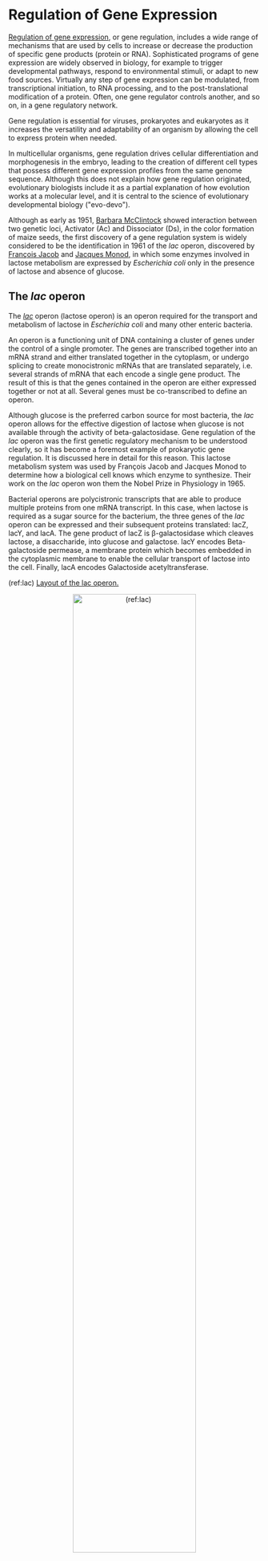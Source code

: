 # Regulation of Gene Expression

[Regulation of gene expression](https://en.wikipedia.org/wiki/Regulation_of_gene_expression), or gene regulation, includes a wide range of mechanisms that are used by cells to increase or decrease the production of specific gene products (protein or RNA). Sophisticated programs of gene expression are widely observed in biology, for example to trigger developmental pathways, respond to environmental stimuli, or adapt to new food sources. Virtually any step of gene expression can be modulated, from transcriptional initiation, to RNA processing, and to the post-translational modification of a protein. Often, one gene regulator controls another, and so on, in a gene regulatory network.

Gene regulation is essential for viruses, prokaryotes and eukaryotes as it increases the versatility and adaptability of an organism by allowing the cell to express protein when needed.

In multicellular organisms, gene regulation drives cellular differentiation and morphogenesis in the embryo, leading to the creation of different cell types that possess different gene expression profiles from the same genome sequence. Although this does not explain how gene regulation originated, evolutionary biologists include it as a partial explanation of how evolution works at a molecular level, and it is central to the science of evolutionary developmental biology ("evo-devo").

Although as early as 1951, [Barbara McClintock](https://en.wikipedia.org/wiki/Barbara_McClintock) showed interaction between two genetic loci, Activator (Ac) and Dissociator (Ds), in the color formation of maize seeds, the first discovery of a gene regulation system is widely considered to be the identification in 1961 of the *lac* operon, discovered by [François Jacob](https://en.wikipedia.org/wiki/Fran%C3%A7ois_Jacob) and [Jacques Monod](https://en.wikipedia.org/wiki/Jacques_Monod), in which some enzymes involved in lactose metabolism are expressed by *Escherichia coli* only in the presence of lactose and absence of glucose.

## The *lac* operon

The [*lac*](https://en.wikipedia.org/wiki/Lac_operon) operon (lactose operon) is an operon required for the transport and metabolism of lactose in *Escherichia coli* and many other enteric bacteria.

An operon is a functioning unit of DNA containing a cluster of genes under the control of a single promoter. The genes are transcribed together into an mRNA strand and either translated together in the cytoplasm, or undergo splicing to create monocistronic mRNAs that are translated separately, i.e. several strands of mRNA that each encode a single gene product. The result of this is that the genes contained in the operon are either expressed together or not at all. Several genes must be co-transcribed to define an operon.

Although glucose is the preferred carbon source for most bacteria, the *lac* operon allows for the effective digestion of lactose when glucose is not available through the activity of beta-galactosidase. Gene regulation of the *lac* operon was the first genetic regulatory mechanism to be understood clearly, so it has become a foremost example of prokaryotic gene regulation. It is discussed here in detail for this reason. This lactose metabolism system was used by François Jacob and Jacques Monod to determine how a biological cell knows which enzyme to synthesize. Their work on the *lac* operon won them the Nobel Prize in Physiology in 1965.

Bacterial operons are polycistronic transcripts that are able to produce multiple proteins from one mRNA transcript. In this case, when lactose is required as a sugar source for the bacterium, the three genes of the *lac* operon can be expressed and their subsequent proteins translated: lacZ, lacY, and lacA. The gene product of lacZ is β-galactosidase which cleaves lactose, a disaccharide, into glucose and galactose. lacY encodes Beta-galactoside permease, a membrane protein which becomes embedded in the cytoplasmic membrane to enable the cellular transport of lactose into the cell. Finally, lacA encodes Galactoside acetyltransferase.

(ref:lac) [Layout of the lac operon.](https://commons.wikimedia.org/wiki/File:Lac_operon1.png)

<div class="figure" style="text-align: center">
<img src="./figures/regulation/Lac_operon1.png" alt="(ref:lac)" width="70%" />
<p class="caption">(\#fig:lacoper)(ref:lac)</p>
</div>

It would be wasteful to produce enzymes when no lactose were available or if a preferable energy source such as glucose were available. The *lac* operon uses a two-part control mechanism to ensure that the cell expends energy producing the enzymes encoded by the *lac* operon only when necessary. In the absence of lactose, the *lac* repressor, lacI, halts production of the enzymes encoded by the *lac* operon. The *lac* repressor is always expressed unless a co-inducer binds to it. In other words, it is transcribed only in the presence of small molecule co-inducer. In the presence of glucose, the catabolite activator protein (CAP), required for production of the enzymes, remains inactive, and EIIAGlc shuts down lactose permease to prevent transport of lactose into the cell. This dual control mechanism causes the sequential utilization of glucose and lactose in two distinct growth phases, known as diauxie.

Three-letter abbreviations are used to describe phenotypes in bacteria including *E. coli*.

Examples include:

* Lac (the ability to use lactose),
* His (the ability to synthesize the amino acid histidine)
* Mot (swimming motility)
* SmR (resistance to the antibiotic streptomycin)

In the case of Lac, wild type cells are Lac+ and are able to use lactose as a carbon and energy source, while Lac− mutant derivatives cannot use lactose. The same three letters are typically used (lower-case, italicized) to label the genes involved in a particular phenotype, where each different gene is additionally distinguished by an extra letter. The *lac* genes encoding enzymes are lacZ, lacY, and lacA. The fourth *lac* gene is lacI, encoding the lactose repressor—"I" stands for inducibility.

One may distinguish between structural genes encoding enzymes, and regulatory genes encoding proteins that affect gene expression. Current usage expands the phenotypic nomenclature to apply to proteins: thus, LacZ is the protein product of the lacZ gene, β-galactosidase. Various short sequences that are not genes also affect gene expression, including the *lac* promoter, *lac* p, and the *lac* operator, *lac* o. Although it is not strictly standard usage, mutations affecting *lac* o are referred to as *lac* oc, for historical reasons.

The *lac* operon consists of 3 structural genes, and a promoter, a terminator, regulator, and an operator. The three structural genes are: lacZ, lacY, and lacA.

* lacZ encodes β-galactosidase (LacZ), an intracellular enzyme that cleaves the disaccharide lactose into glucose and galactose.
* lacY encodes Beta-galactoside permease (LacY), a transmembrane symporter that pumps β-galactosides including lactose into the cell using a proton gradient in the same direction. Permease increases the permeability of the cell to β-galactosides.
* lacA encodes β-galactoside transacetylase (LacA), an enzyme that transfers an acetyl group from acetyl-CoA to β-galactosides.

Only lacZ and lacY appear to be necessary for lactose catabolism.

Specific control of the *lac* genes depends on the availability of the substrate lactose to the bacterium. The proteins are not produced by the bacterium when lactose is unavailable as a carbon source. The *lac* genes are organized into an operon; that is, they are oriented in the same direction immediately adjacent on the chromosome and are co-transcribed into a single polycistronic mRNA molecule. Transcription of all genes starts with the binding of the enzyme RNA polymerase (RNAP), a DNA-binding protein, which binds to a specific DNA binding site, the promoter, immediately upstream of the genes. Binding of RNA polymerase to the promoter is aided by the cAMP-bound catabolite activator protein (CAP, also known as the cAMP receptor protein). However, the lacI gene (regulatory gene for *lac* operon) produces a protein that blocks RNAP from binding to the promoter of the operon. This protein can only be removed when allolactose binds to it, and inactivates it. The protein that is formed by the lacI gene is known as the *lac* repressor. The type of regulation that the *lac* operon undergoes is referred to as negative inducible, meaning that the gene is turned off by the regulatory factor (lac repressor) unless some molecule (lactose) is added. Because of the presence of the *lac* repressor protein, genetic engineers who replace the lacZ gene with another gene will have to grow the experimental bacteria on agar with lactose available on it. If they do not, the gene they are trying to express will not be expressed as the repressor protein is still blocking RNAP from binding to the promoter and transcribing the gene. Once the repressor is removed, RNAP then proceeds to transcribe all three genes (lacZYA) into mRNA. Each of the three genes on the mRNA strand has its own Shine-Dalgarno sequence, so the genes are independently translated. The DNA sequence of the *E. coli* *lac* operon, the lacZYA mRNA, and the lacI genes are available from GenBank (view).

The first control mechanism is the regulatory response to lactose, which uses an intracellular regulatory protein called the lactose repressor to hinder production of β-galactosidase in the absence of lactose. The lacI gene coding for the repressor lies nearby the *lac* operon and is always expressed (constitutive). If lactose is missing from the growth medium, the repressor binds very tightly to a short DNA sequence just downstream of the promoter near the beginning of lacZ called the *lac* operator. The repressor binding to the operator interferes with binding of RNAP to the promoter, and therefore mRNA encoding LacZ and LacY is only made at very low levels. When cells are grown in the presence of lactose, however, a lactose metabolite called allolactose, made from lactose by the product of the lacZ gene, binds to the repressor, causing an allosteric shift. Thus altered, the repressor is unable to bind to the operator, allowing RNAP to transcribe the *lac* genes and thereby leading to higher levels of the encoded proteins.

The second control mechanism is a response to glucose, which uses the catabolite activator protein (CAP) homodimer to greatly increase production of β-galactosidase in the absence of glucose. Cyclic adenosine monophosphate (cAMP) is a signal molecule whose prevalence is inversely proportional to that of glucose. It binds to the CAP, which in turn allows the CAP to bind to the CAP binding site (a 16 bp DNA sequence upstream of the promoter on the left in the diagram below, about 60 bp upstream of the transcription start site), which assists the RNAP in binding to the DNA. In the absence of glucose, the cAMP concentration is high and binding of CAP-cAMP to the DNA significantly increases the production of β-galactosidase, enabling the cell to hydrolyse lactose and release galactose and glucose.

More recently inducer exclusion was shown to block expression of the *lac* operon when glucose is present. Glucose is transported into the cell by the PEP-dependent phosphotransferase system. The phosphate group of phosphoenolpyruvate is transferred via a phosphorylation cascade consisting of the general PTS (phosphotransferase system) proteins HPr and EIA and the glucose-specific PTS proteins EIIAGlc and EIIBGlc, the cytoplasmic domain of the EII glucose transporter. Transport of glucose is accompanied by its phosphorylation by EIIBGlc, draining the phosphate group from the other PTS proteins, including EIIAGlc. The unphosphorylated form of EIIAGlc binds to the *lac* permease and prevents it from bringing lactose into the cell. Therefore, if both glucose and lactose are present, the transport of glucose blocks the transport of the inducer of the *lac* operon.

The *lac* repressor is a four-part protein, a tetramer, with identical subunits (Figure \@ref(fig:lacmodel)). Each subunit contains a helix-turn-helix (HTH) motif capable of binding to DNA. The operator site where repressor binds is a DNA sequence with inverted repeat symmetry. The two DNA half-sites of the operator together bind to two of the subunits of the repressor. Although the other two subunits of repressor are not doing anything in this model, this property was not understood for many years.

Eventually it was discovered that two additional operators are involved in *lac* regulation. One (O3) lies about −90 bp upstream of O1 in the end of the lacI gene, and the other (O2)) is about +410 bp downstream of O1 in the early part of lacZ. These two sites were not found in the early work because they have redundant functions and individual mutations do not affect repression very much. Single mutations to either O2) or O3 have only 2 to 3-fold effects. However, their importance is demonstrated by the fact that a double mutant defective in both O2) and O3 is dramatically de-repressed (by about 70-fold).

In the current model, *lac* repressor is bound simultaneously to both the main operator O1 and to either O2) or O3. The intervening DNA loops out from the complex. The redundant nature of the two minor operators suggests that it is not a specific looped complex that is important. One idea is that the system works through tethering; if bound repressor releases from O1 momentarily, binding to a minor operator keeps it in the vicinity, so that it may rebind quickly. This would increase the affinity of repressor for O1.

(ref:model) A simulated structural [model](https://www.modelarchive.org/doi/10.5452/ma-cwr9z) of a complex between the *lac* repressor protein (LacI) and a 107-bp-long DNA segment. Two dimeric LacI functional subunits (green +blue and yellow + orange) each bind a DNA operator sequence (top). The mobility of the DNA-binding head groups coupled to the stable body of the body of LacI provide the force for the looping of the DNA ([Ville et al.](https://www.pnas.org/content/102/19/6783)).

<div class="figure" style="text-align: center">
<img src="./figures/regulation/lac_repressor_model.png" alt="(ref:model)" width="70%" />
<p class="caption">(\#fig:lacmodel)(ref:model)</p>
</div>

The repressor is an allosteric protein, i.e. it can assume either one of two slightly different shapes, which are in equilibrium with each other. In one form the repressor will bind to the operator DNA with high specificity, and in the other form it has lost its specificity. According to the classical model of induction, binding of the inducer, either allolactose or IPTG, to the repressor affects the distribution of repressor between the two shapes. Thus, repressor with inducer bound is stabilized in the non-DNA-binding conformation. However, this simple model cannot be the whole story, because repressor is bound quite stably to DNA, yet it is released rapidly by addition of inducer. Therefore, it seems clear that an inducer can also bind to the repressor when the repressor is already bound to DNA. It is still not entirely known what the exact mechanism of binding is.

Non-specific binding of the repressor to DNA plays a crucial role in the repression and induction of the Lac-operon. The specific binding site for the Lac-repressor protein is the operator. The non-specific interaction is mediated mainly by charge-charge interactions while binding to the operator is reinforced by hydrophobic interactions. Additionally, there is an abundance of non-specific DNA sequences to which the repressor can bind. Essentially, any sequence that is not the operator, is considered non-specific. Studies have shown, that without the presence of non-specific binding, induction (or unrepression) of the Lac-operon could not occur even with saturated levels of inducer. It had been demonstrated that, without non-specific binding, the basal level of induction is ten thousand times smaller than observed normally. This is because the non-specific DNA acts as sort of a "sink" for the repressor proteins, distracting them from the operator. The non-specific sequences decrease the amount of available repressor in the cell. This in turn reduces the amount of inducer required to unrepress the system.

A number of lactose derivatives or analogs have been described that are useful for work with the *lac* operon. These compounds are mainly substituted galactosides, where the glucose moiety of lactose is replaced by another chemical group. Isopropyl-β-D-thiogalactopyranoside (IPTG) is frequently used as an inducer of the *lac* operon for physiological work. IPTG binds to repressor and inactivates it, but is not a substrate for β-galactosidase. One advantage of IPTG for in vivo studies is that since it cannot be metabolized by *E. coli* its concentration remains constant and the rate of expression of *lac* p/o-controlled genes, is not a variable in the experiment. IPTG intake is dependent on the action of lactose permease in P. fluorescens, but not in *E. coli*.

(ref:iptg) [Structure of isopropyl β-D-thiogalactopyranoside (IPTG)](https://commons.wikimedia.org/wiki/File:IPTG2.svg)

<div class="figure" style="text-align: center">
<img src="./figures/regulation/IPTG2.svg" alt="(ref:iptg)" width="70%" />
<p class="caption">(\#fig:iptgstruc)(ref:iptg)</p>
</div>

The experimental microorganism used by François Jacob and Jacques Monod was the common laboratory bacterium, *E. coli*, but many of the basic regulatory concepts that were discovered by Jacob and Monod are fundamental to cellular regulation in all organisms. The key idea is that proteins are not synthesized when they are not needed—E. coli conserves cellular resources and energy by not making the three Lac proteins when there is no need to metabolize lactose, such as when other sugars like glucose are available. The following section discusses how *E. coli* controls certain genes in response to metabolic needs.

During World War II, Monod was testing the effects of combinations of sugars as nutrient sources for *E. coli* and B. subtilis. Monod was following up on similar studies that had been conducted by other scientists with bacteria and yeast. He found that bacteria grown with two different sugars often displayed two phases of growth. For example, if glucose and lactose were both provided, glucose was metabolized first (growth phase I, see Figure 2) and then lactose (growth phase II). Lactose was not metabolized during the first part of the diauxic growth curve because β-galactosidase was not made when both glucose and lactose were present in the medium. Monod named this phenomenon diauxie.

Monod then focused his attention on the induction of β-galactosidase formation that occurred when lactose was the sole sugar in the culture medium.

A conceptual breakthrough of Jacob and Monod was to recognize the distinction between regulatory substances and sites where they act to change gene expression. A former soldier, Jacob used the analogy of a bomber that would release its lethal cargo upon receipt of a special radio transmission or signal. A working system requires both a ground transmitter and a receiver in the airplane. Now, suppose that the usual transmitter is broken. This system can be made to work by introduction of a second, functional transmitter. In contrast, he said, consider a bomber with a defective receiver. The behavior of this bomber cannot be changed by introduction of a second, functional aeroplane.

To analyze regulatory mutants of the *lac* operon, Jacob developed a system by which a second copy of the *lac* genes (lacI with its promoter, and lacZYA with promoter and operator) could be introduced into a single cell. A culture of such bacteria, which are diploid for the *lac* genes but otherwise normal, is then tested for the regulatory phenotype. In particular, it is determined whether LacZ and LacY are made even in the absence of IPTG (due to the lactose repressor produced by the mutant gene being non-functional). This experiment, in which genes or gene clusters are tested pairwise, is called a complementation test.

(ref:lacana) [Analysis of *lac* regulatory mutants by Lac complementation.](https://commons.wikimedia.org/wiki/File:Lac_complementation.png)

<div class="figure" style="text-align: center">
<img src="./figures/regulation/Lac_complementation.png" alt="(ref:lacana)" width="70%" />
<p class="caption">(\#fig:laccomp)(ref:lacana)</p>
</div>

This test is illustrated in Figure \@ref(fig:laccomp) (lacA is omitted for simplicity). First, certain haploid states are shown (i.e. the cell carries only a single copy of the *lac* genes). Panel (a) shows repression, (b) shows induction by IPTG, and (c) and (d) show the effect of a mutation to the lacI gene or to the operator, respectively. In panel (e) the complementation test for repressor is shown. If one copy of the *lac* genes carries a mutation in lacI, but the second copy is wild type for lacI, the resulting phenotype is normal—but lacZ is expressed when exposed to inducer IPTG. Mutations affecting repressor are said to be recessive to wild type (and that wild type is dominant), and this is explained by the fact that repressor is a small protein which can diffuse in the cell. The copy of the *lac* operon adjacent to the defective lacI gene is effectively shut off by protein produced from the second copy of lacI.

If the same experiment is carried out using an operator mutation, a different result is obtained (panel (f)). The phenotype of a cell carrying one mutant and one wild type operator site is that LacZ and LacY are produced even in the absence of the inducer IPTG; because the damaged operator site, does not permit binding of the repressor to inhibit transcription of the structural genes. The operator mutation is dominant. When the operator site where repressor must bind is damaged by mutation, the presence of a second functional site in the same cell makes no difference to expression of genes controlled by the mutant site.

A more sophisticated version of this experiment uses marked operons to distinguish between the two copies of the *lac* genes and show that the unregulated structural gene(s) is(are) the one(s) next to the mutant operator (panel (g). For example, suppose that one copy is marked by a mutation inactivating lacZ so that it can only produce the LacY protein, while the second copy carries a mutation affecting lacY and can only produce LacZ. In this version, only the copy of the *lac* operon that is adjacent to the mutant operator is expressed without IPTG. We say that the operator mutation is cis-dominant, it is dominant to wild type but affects only the copy of the operon which is immediately adjacent to it.

This explanation is misleading in an important sense, because it proceeds from a description of the experiment and then explains the results in terms of a model. But in fact, it is often true that the model comes first, and an experiment is fashioned specifically to test the model. Jacob and Monod first imagined that there must be a site in DNA with the properties of the operator, and then designed their complementation tests to show this.

The dominance of operator mutants also suggests a procedure to select them specifically. If regulatory mutants are selected from a culture of wild type using phenyl-Gal, as described above, operator mutations are rare compared to repressor mutants because the target-size is so small. But if instead we start with a strain which carries two copies of the whole *lac* region (that is diploid for lac), the repressor mutations (which still occur) are not recovered because complementation by the second, wild type lacI gene confers a wild type phenotype. In contrast, mutation of one copy of the operator confers a mutant phenotype because it is dominant to the second, wild type copy.

Explanation of diauxie depended on the characterization of additional mutations affecting the *lac* genes other than those explained by the classical model. Two other genes, cya and crp, subsequently were identified that mapped far from lac, and that, when mutated, result in a decreased level of expression in the presence of IPTG and even in strains of the bacterium lacking the repressor or operator. The discovery of cAMP in *E. coli* led to the demonstration that mutants defective the cya gene but not the crp gene could be restored to full activity by the addition of cAMP to the medium.

The cya gene encodes adenylate cyclase, which produces cAMP. In a cya mutant, the absence of cAMP makes the expression of the lacZYA genes more than ten times lower than normal. Addition of cAMP corrects the low Lac expression characteristic of cya mutants. The second gene, crp, encodes a protein called catabolite activator protein (CAP) or cAMP receptor protein (CRP).

However the lactose metabolism enzymes are made in small quantities in the presence of both glucose and lactose (sometimes called leaky expression) due to the fact that the LacI repressor rapidly associates/dissociates from the DNA rather than tightly binding to it, which can allow time for RNAP to bind and transcribe mRNAs of lacZYA. Leaky expression is necessary in order to allow for metabolism of some lactose after the glucose source is expended, but before *lac* expression is fully activated.

In summary:

* When lactose is absent then there is very little Lac enzyme production (the operator has Lac repressor bound to it).
* When lactose is present but a preferred carbon source (like glucose) is also present then a small amount of enzyme is produced (Lac repressor is not bound to the operator).
* When glucose is absent, CAP-cAMP binds to a specific DNA site upstream of the promoter and makes a direct protein-protein interaction with RNAP that facilitates the binding of RNAP to the promoter.

The delay between growth phases reflects the time needed to produce sufficient quantities of lactose-metabolizing enzymes. First, the CAP regulatory protein has to assemble on the *lac* promoter, resulting in an increase in the production of *lac* mRNA. More available copies of the *lac* mRNA results in the production (see translation) of significantly more copies of LacZ (β-galactosidase, for lactose metabolism) and LacY (lactose permease to transport lactose into the cell). After a delay needed to increase the level of the lactose metabolizing enzymes, the bacteria enter into a new rapid phase of cell growth.

Two puzzles of catabolite repression relate to how cAMP levels are coupled to the presence of glucose, and secondly, why the cells should even bother. After lactose is cleaved it actually forms glucose and galactose (easily converted to glucose). In metabolic terms, lactose is just as good a carbon and energy source as glucose. The cAMP level is related not to intracellular glucose concentration but to the rate of glucose transport, which influences the activity of adenylate cyclase. (In addition, glucose transport also leads to direct inhibition of the lactose permease.) As to why *E. coli* works this way, one can only speculate. All enteric bacteria ferment glucose, which suggests they encounter it frequently. It is possible that a small difference in efficiency of transport or metabolism of glucose v. lactose makes it advantageous for cells to regulate the *lac* operon in this way.

The *lac* gene and its derivatives are amenable to use as a reporter gene in a number of bacterial-based selection techniques such as two hybrid analysis, in which the successful binding of a transcriptional activator to a specific promoter sequence must be determined. In LB plates containing X-gal, the colour change from white colonies to a shade of blue corresponds to about 20–100 β-galactosidase units, while tetrazolium lactose and MacConkey lactose media have a range of 100–1000 units, being most sensitive in the high and low parts of this range respectively. Since MacConkey lactose and tetrazolium lactose media both rely on the products of lactose breakdown, they require the presence of both lacZ and lacY genes. The many *lac* fusion techniques which include only the lacZ gene are thus suited to X-gal plates or [ONPG](https://en.wikipedia.org/wiki/Ortho-Nitrophenyl-%CE%B2-galactoside) liquid broths. ONPG (ortho-Nitrophenyl-β-galactoside) is a colorimetric and spectrophotometric substrate for detection of β-galactosidase activity. This compound is normally colorless. However, if β-galactosidase is present, it hydrolyzes the ONPG molecule into galactose and ortho-nitrophenol. The latter compound has a yellow color that can be used to check for enzyme activity by means of a colorimetric assay (at 420 nm wavelength). β-Galactosidase is required for lactose utilization, so the intensity of the color produced can be used as a measure of the enzymatic rate. Though ONPG mimics lactose and is hydrolyzed by β-galactosidase, it is unable to act as an inducer for the *lac* operon. Without another lactose analog that can act as an inducer, such as isopropyl β-D-1-thiogalactopyranoside (IPTG), β-galactosidase will not be transcribed and ONPG will not be hydrolyzed.

## The *trp* operon

Discovered in 1953 by Jacques Monod and colleagues, the *trp* operon in *E. coli* was the first repressible operon to be discovered. While the lac operon can be activated by a chemical (allolactose), the tryptophan (Trp) operon is inhibited by a chemical (tryptophan). This operon contains five structural genes: *trp* E, *trp* D, *trp* C, *trp* B, and *trp* A, which encodes tryptophan synthetase. It also contains a promoter which binds to RNA polymerase and an operator which blocks transcription when bound to the protein synthesized by the repressor gene (trp R) that binds to the operator. In the lac operon, lactose binds to the repressor protein and prevents it from repressing gene transcription, while in the *trp* operon, tryptophan binds to the repressor protein and enables it to repress gene transcription. Also unlike the lac operon, the *trp* operon contains a leader peptide and an attenuator sequence which allows for graded regulation. This is an example of the corepressible model.

## Regulated stages of gene expression

Any step of gene expression may be modulated, from the DNA-RNA transcription step to post-translational modification of a protein. The following is a list of stages where gene expression is regulated, the most extensively utilised point is Transcription Initiation:

* Chromatin domains
* Transcription
* Post-transcriptional modification
* RNA transport
* Translation
* mRNA degradation
* Modification of DNA

In eukaryotes, the accessibility of large regions of DNA can depend on its chromatin structure, which can be altered as a result of histone modifications directed by DNA methylation, ncRNA, or DNA-binding protein. Hence these modifications may up or down regulate the expression of a gene. Some of these modifications that regulate gene expression are inheritable and are referred to as epigenetic regulation.

### Regulation of transciption by DNA packing

Transcription of DNA is dictated by its structure. In general, the density of its packing is indicative of the frequency of transcription. Octameric protein complexes called nucleosomes are responsible for the amount of supercoiling of DNA, and these complexes can be temporarily modified by processes such as phosphorylation or more permanently modified by processes such as methylation. Such modifications are considered to be responsible for more or less permanent changes in gene expression levels.

### Regulation of transciption by DNA modification

Methylation of DNA is a common method of gene silencing. DNA is typically methylated by methyltransferase enzymes on cytosine nucleotides in a CpG dinucleotide sequence (also called "CpG islands" when densely clustered). Analysis of the pattern of methylation in a given region of DNA (which can be a promoter) can be achieved through a method called bisulfite mapping. Methylated cytosine residues are unchanged by the treatment, whereas unmethylated ones are changed to uracil. The differences are analyzed by DNA sequencing or by methods developed to quantify SNPs, such as Pyrosequencing (Biotage) or MassArray (Sequenom), measuring the relative amounts of C/T at the CG dinucleotide. Abnormal methylation patterns are thought to be involved in oncogenesis.

Histone acetylation is also an important process in transcription. Histone acetyltransferase enzymes (HATs) such as CREB-binding protein also dissociate the DNA from the histone complex, allowing transcription to proceed. Often, DNA methylation and histone deacetylation work together in gene silencing. The combination of the two seems to be a signal for DNA to be packed more densely, lowering gene expression.[citation needed]

### Regulation of RNA polymerase

Regulation of transcription thus controls when transcription occurs and how much RNA is created. Transcription of a gene by RNA polymerase can be regulated by several mechanisms. Specificity factors alter the specificity of RNA polymerase for a given promoter or set of promoters, making it more or less likely to bind to them (i.e., sigma factors used in prokaryotic transcription). Repressors bind to the Operator, coding sequences on the DNA strand that are close to or overlapping the promoter region, impeding RNA polymerase's progress along the strand, thus impeding the expression of the gene. The image to the right demonstrates regulation by a repressor in the *lac* operon. General transcription factors position RNA polymerase at the start of a protein-coding sequence and then release the polymerase to transcribe the mRNA. Activators enhance the interaction between RNA polymerase and a particular promoter, encouraging the expression of the gene. Activators do this by increasing the attraction of RNA polymerase for the promoter, through interactions with subunits of the RNA polymerase or indirectly by changing the structure of the DNA. Enhancers are sites on the DNA helix that are bound by activators in order to loop the DNA bringing a specific promoter to the initiation complex. Enhancers are much more common in eukaryotes than prokaryotes, where only a few examples exist (to date). Silencers are regions of DNA sequences that, when bound by particular transcription factors, can silence expression of the gene.

## Post-transcriptional regulation

After the DNA is transcribed and mRNA is formed, there must be some sort of regulation on how much the mRNA is translated into proteins. Cells do this by modulating the capping, splicing, addition of a Poly(A) Tail, the sequence-specific nuclear export rates, and, in several contexts, sequestration of the RNA transcript. These processes occur in eukaryotes but not in prokaryotes. This modulation is a result of a protein or transcript that, in turn, is regulated and may have an affinity for certain sequences.

### Three prime untranslated regions and microRNAs

Three prime untranslated regions (3'-UTRs) of messenger RNAs (mRNAs) often contain regulatory sequences that post-transcriptionally influence gene expression. Such 3'-UTRs often contain both binding sites for microRNAs (miRNAs) as well as for regulatory proteins. By binding to specific sites within the 3'-UTR, miRNAs can decrease gene expression of various mRNAs by either inhibiting translation or directly causing degradation of the transcript. The 3'-UTR also may have silencer regions that bind repressor proteins that inhibit the expression of a mRNA.

The 3'-UTR often contains miRNA response elements (MREs). MREs are sequences to which miRNAs bind. These are prevalent motifs within 3'-UTRs. Among all regulatory motifs within the 3'-UTRs (e.g. including silencer regions), MREs make up about half of the motifs.

As of 2014, the miRBase web site, an archive of miRNA sequences and annotations, listed 28,645 entries in 233 biologic species. Of these, 1,881 miRNAs were in annotated human miRNA loci. miRNAs were predicted to have an average of about four hundred target mRNAs (affecting expression of several hundred genes). Freidman et al. estimate that >45,000 miRNA target sites within human mRNA 3'-UTRs are conserved above background levels, and >60% of human protein-coding genes have been under selective pressure to maintain pairing to miRNAs.

Direct experiments show that a single miRNA can reduce the stability of hundreds of unique mRNAs. Other experiments show that a single miRNA may repress the production of hundreds of proteins, but that this repression often is relatively mild (less than 2-fold).

The effects of miRNA dysregulation of gene expression seem to be important in cancer. For instance, in gastrointestinal cancers, a 2015 paper identified nine miRNAs as epigenetically altered and effective in down-regulating DNA repair enzymes.

The effects of miRNA dysregulation of gene expression also seem to be important in neuropsychiatric disorders, such as schizophrenia, bipolar disorder, major depressive disorder, Parkinson's disease, Alzheimer's disease and autism spectrum disorders.

## Regulation of translation

The translation of mRNA can also be controlled by a number of mechanisms, mostly at the level of initiation. Recruitment of the small ribosomal subunit can indeed be modulated by mRNA secondary structure, antisense RNA binding, or protein binding. In both prokaryotes and eukaryotes, a large number of RNA binding proteins exist, which often are directed to their target sequence by the secondary structure of the transcript, which may change depending on certain conditions, such as temperature or presence of a ligand (aptamer). Some transcripts act as ribozymes and self-regulate their expression.
